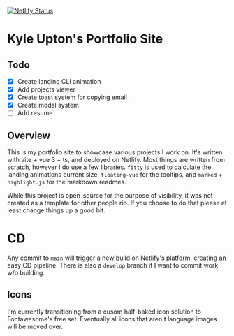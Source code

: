 [![Netlify Status](https://api.netlify.com/api/v1/badges/e36cf977-aaaa-40d9-904b-42d14111d19e/deploy-status)](https://app.netlify.com/sites/lustrous-nougat-969a99/deploys)

# Kyle Upton's Portfolio Site

## Todo

- [x] Create landing CLI animation
- [x] Add projects viewer
- [x] Create toast system for copying email
- [x] Create modal system
- [ ] Add resume

## Overview

This is my portfolio site to showcase various projects I work on. It's written with vite + vue 3 + ts, and deployed on Netlify. Most things are written from scratch, however I do use a few libraries. `fitty` is used to calculate the landing animations current size, `floating-vue` for the tooltips, and `marked` + `highlight.js` for the markdown readmes.

While this project is open-source for the purpose of visibility, it was not created as a template for other people rip. If you choose to do that please at least change things up a good bit.

# CD

Any commit to `main` will trigger a new build on Netlify's platform, creating an easy CD pipeline. There is also a `develop` branch if I want to commit work w/o building.

## Icons

I'm currently transitioning from a cusom half-baked icon solution to Fontawesome's free set. Eventually all icons that aren't language images will be moved over.
